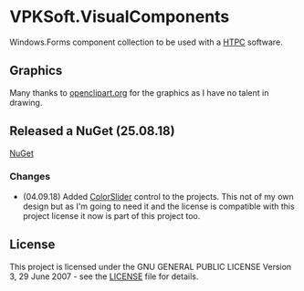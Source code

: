 # VPKSoft.VisualComponents
Windows.Forms component collection to be used with a [HTPC](https://www.vpksoft.net/2-uncategorised/131-vamp) software.

## Graphics
Many thanks to [openclipart.org](https://openclipart.org/) for the graphics as I have no talent in drawing.

## Released a NuGet (25.08.18)
[NuGet](https://www.nuget.org/packages/VPKSoft.VisualComponents/)

### Changes
* (04.09.18) Added [ColorSlider](https://www.codeproject.com/articles/17395/owner-drawn-trackbar-slider) control to the projects. This not of my own design but as I'm going to need it and the license is compatible with this project license it now is part of this project too.

## License
This project is licensed under the GNU GENERAL PUBLIC LICENSE Version 3, 29 June 2007 - see the [LICENSE](LICENSE) file for details.

